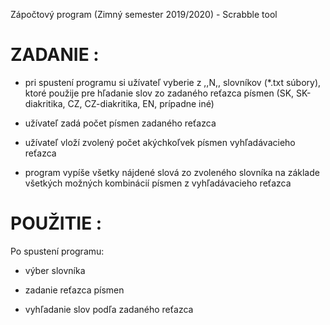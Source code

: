 Zápočtový program (Zimný semester 2019/2020) - Scrabble tool


ZADANIE :
=====================================================================
- pri spustení programu si užívateľ vyberie z ,,N,, slovníkov (*.txt súbory), ktoré použije pre hľadanie slov 
  zo zadaného reťazca písmen (SK, SK-diakritika, CZ, CZ-diakritika, EN, prípadne iné)

- užívateľ zadá počet písmen zadaného reťazca

- užívateľ vloží zvolený počet akýchkoľvek písmen vyhľadávacieho reťazca

- program vypíše všetky nájdené slová zo zvoleného slovníka na základe všetkých možných kombinácií písmen z vyhľadávacieho reťazca

POUŽITIE :
=====================================================================
Po spustení programu:

- výber slovníka

- zadanie reťazca písmen

- vyhľadanie slov podľa zadaného reťazca

